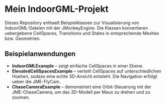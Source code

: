 # Mein IndoorGML-Projekt

Dieses Repository enthaelt Beispielklassen zur Visualisierung von IndoorGML-Dateien mit der JMonkeyEngine.
Die Klassen konvertieren uebergebene CellSpaces, Transitions und States in entsprechende Meshes bzw. Geometrien.

## Beispielanwendungen

* **IndoorGMLExample** – zeigt einfache CellSpaces in einer Ebene.
* **ElevatedCellSpacesExample** – verteilt CellSpaces auf unterschiedlichen Hoehen, sodass eine echte 3D-Ansicht entsteht. Die Navigation erfolgt ueber die JME-FlyCam.
* **ChaseCameraExample** – demonstriert eine Orbit-Steuerung mit der JME-ChaseCamera, um das 3D-Modell per Maus zu drehen und zu zoomen.
